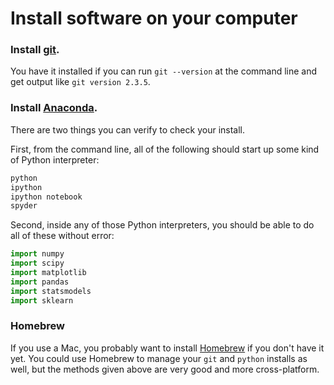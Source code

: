 # Install software on your computer


### Install [git](http://git-scm.com/).

You have it installed if you can run `git --version` at the command
line and get output like `git version 2.3.5`.


### Install [Anaconda](http://continuum.io/downloads).

There are two things you can verify to check your install.

First, from the command line, all of the following should start up
some kind of Python interpreter:

```bash
python
ipython
ipython notebook
spyder
```

Second, inside any of those Python interpreters, you should be able to
do all of these without error:

```python
import numpy
import scipy
import matplotlib
import pandas
import statsmodels
import sklearn
```


### Homebrew

If you use a Mac, you probably want to install
[Homebrew](http://brew.sh/) if you don't have it yet. You could use
Homebrew to manage your `git` and `python` installs as well, but the
methods given above are very good and more cross-platform.
